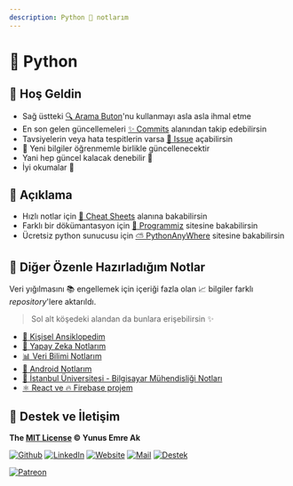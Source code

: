 ```yaml
---
description: Python 🐍 notlarım
---
```


# 🐍 Python

## 🗽 Hoş Geldin

- Sağ üstteki [🔍 Arama Buton](https://python.yemreak.com/?q=)'nu kullanmayı asla asla ihmal etme
- En son gelen güncellemeleri [✨ Commits](https://github.com/yedhrab/YPython/commits/master) alanından takip edebilirsin
- Tavsiyelerin veya hata tespitlerin varsa [🦋 Issue](https://github.com/yedhrab/YPython/issues) açabilirsin
- 🌊 Yeni bilgiler öğrenmemle birlikle güncellenecektir
- Yani hep güncel kalacak denebilir 🚀
- İyi okumalar 👻

## 🗼 Açıklama

- Hızlı notlar için [🏃‍ Cheat Sheets](0%20-%20Cheat%20Sheets) alanına bakabilirsin
- Farklı bir dökümantasyon için [📕 Programmiz](https://www.programiz.com/python-programming/first-program) sitesine bakabilirsin
- Ücretsiz python sunucusu için  [⛅ PythonAnyWhere](https://www.pythonanywhere.com) sitesine bakabilirsin

## 🚙 Diğer Özenle Hazırladığım Notlar

Veri yığılmasını 📚 engellemek için içeriği fazla olan 📈 bilgiler farklı _repository_'lere aktarıldı.

> Sol alt köşedeki alandan da bunlara erişebilirsin ✨

- [📖 Kişisel Ansiklopedim](https://wiki.yemreak.com/)
- [🧠 Yapay Zeka Notlarım](https://ai.yemreak.com/)
- [📊 Veri Bilimi Notlarım](https://ds.yemreak.com/)
- [📱 Android Notlarım](https://android.yemreak.com/)
- [🏫 İstanbul Üniversitesi - Bilgisayar Mühendisliği Notları](https://iuce.yemreak.com)
- [⚛ React ve 🔥 Firebase projem](https://github.com/yedhrab/YReact-Firebase)

## 💖 Destek ve İletişim

**The [MIT License](https://choosealicense.com/licenses/mit/) &copy; Yunus Emre Ak**

[![Github](https://drive.google.com/uc?id=1PzkuWOoBNMg0uOMmqwHtVoYt0WCqi-O5)][github]
[![LinkedIn](https://drive.google.com/uc?id=1hvdil0ZHVEzekQ4AYELdnPOqzunKpnzJ)][linkedin]
[![Website](https://drive.google.com/uc?id=1wR8Ph0FBs36ZJl0Ud-HkS0LZ9b66JBqJ)][website]
[![Mail](https://drive.google.com/uc?id=142rP0hbrnY8T9kj_84_r7WxPG1hzWEcN)][mail]
[![Destek](https://drive.google.com/uc?id=1zyU7JWlw4sJTOx46gJlHOfYBwGIkvMQs)][bağış anlık]

[![Patreon](https://drive.google.com/uc?id=11YmCRmySX7v7QDFS62ST2JZuE70RFjDG)][bağış aylık]

<!-- İletişim -->

[mail]: mailto::yedhrab@gmail.com?subject=YPython%20%7C%20Github
[github]: https://github.com/yedhrab
[website]: https://yemreak.com
[linkedin]: https://www.linkedin.com/in/yemreak/
[bağış anlık]: https://gogetfunding.com/yemreak/
[bağış aylık]: https://www.patreon.com/yemreak/

<!-- İletişim Sonu -->
